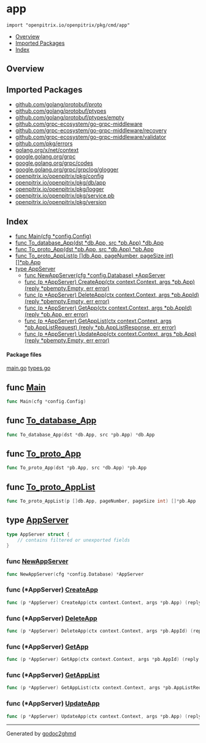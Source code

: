 # app
`import "openpitrix.io/openpitrix/pkg/cmd/app"`

* [Overview](#pkg-overview)
* [Imported Packages](#pkg-imports)
* [Index](#pkg-index)

## <a name="pkg-overview">Overview</a>

## <a name="pkg-imports">Imported Packages</a>

- [github.com/golang/protobuf/proto](https://godoc.org/github.com/golang/protobuf/proto)
- [github.com/golang/protobuf/ptypes](https://godoc.org/github.com/golang/protobuf/ptypes)
- [github.com/golang/protobuf/ptypes/empty](https://godoc.org/github.com/golang/protobuf/ptypes/empty)
- [github.com/grpc-ecosystem/go-grpc-middleware](https://godoc.org/github.com/grpc-ecosystem/go-grpc-middleware)
- [github.com/grpc-ecosystem/go-grpc-middleware/recovery](https://godoc.org/github.com/grpc-ecosystem/go-grpc-middleware/recovery)
- [github.com/grpc-ecosystem/go-grpc-middleware/validator](https://godoc.org/github.com/grpc-ecosystem/go-grpc-middleware/validator)
- [github.com/pkg/errors](https://godoc.org/github.com/pkg/errors)
- [golang.org/x/net/context](https://godoc.org/golang.org/x/net/context)
- [google.golang.org/grpc](https://godoc.org/google.golang.org/grpc)
- [google.golang.org/grpc/codes](https://godoc.org/google.golang.org/grpc/codes)
- [google.golang.org/grpc/grpclog/glogger](https://godoc.org/google.golang.org/grpc/grpclog/glogger)
- [openpitrix.io/openpitrix/pkg/config](https://godoc.org/openpitrix.io/openpitrix/pkg/config)
- [openpitrix.io/openpitrix/pkg/db/app](https://godoc.org/openpitrix.io/openpitrix/pkg/db/app)
- [openpitrix.io/openpitrix/pkg/logger](https://godoc.org/openpitrix.io/openpitrix/pkg/logger)
- [openpitrix.io/openpitrix/pkg/service.pb](https://godoc.org/openpitrix.io/openpitrix/pkg/service.pb)
- [openpitrix.io/openpitrix/pkg/version](https://godoc.org/openpitrix.io/openpitrix/pkg/version)

## <a name="pkg-index">Index</a>
* [func Main(cfg \*config.Config)](#Main)
* [func To\_database\_App(dst \*db.App, src \*pb.App) \*db.App](#To_database_App)
* [func To\_proto\_App(dst \*pb.App, src \*db.App) \*pb.App](#To_proto_App)
* [func To\_proto\_AppList(p []db.App, pageNumber, pageSize int) []\*pb.App](#To_proto_AppList)
* [type AppServer](#AppServer)
  * [func NewAppServer(cfg \*config.Database) \*AppServer](#NewAppServer)
  * [func (p \*AppServer) CreateApp(ctx context.Context, args \*pb.App) (reply \*pbempty.Empty, err error)](#AppServer.CreateApp)
  * [func (p \*AppServer) DeleteApp(ctx context.Context, args \*pb.AppId) (reply \*pbempty.Empty, err error)](#AppServer.DeleteApp)
  * [func (p \*AppServer) GetApp(ctx context.Context, args \*pb.AppId) (reply \*pb.App, err error)](#AppServer.GetApp)
  * [func (p \*AppServer) GetAppList(ctx context.Context, args \*pb.AppListRequest) (reply \*pb.AppListResponse, err error)](#AppServer.GetAppList)
  * [func (p \*AppServer) UpdateApp(ctx context.Context, args \*pb.App) (reply \*pbempty.Empty, err error)](#AppServer.UpdateApp)

#### <a name="pkg-files">Package files</a>
[main.go](./main.go) [types.go](./types.go) 

## <a name="Main">func</a> [Main](./main.go#L29)
``` go
func Main(cfg *config.Config)
```

## <a name="To_database_App">func</a> [To_database_App](./types.go#L15)
``` go
func To_database_App(dst *db.App, src *pb.App) *db.App
```

## <a name="To_proto_App">func</a> [To_proto_App](./types.go#L31)
``` go
func To_proto_App(dst *pb.App, src *db.App) *pb.App
```

## <a name="To_proto_AppList">func</a> [To_proto_AppList](./types.go#L47)
``` go
func To_proto_AppList(p []db.App, pageNumber, pageSize int) []*pb.App
```

## <a name="AppServer">type</a> [AppServer](./main.go#L73-L75)
``` go
type AppServer struct {
    // contains filtered or unexported fields
}
```

### <a name="NewAppServer">func</a> [NewAppServer](./main.go#L77)
``` go
func NewAppServer(cfg *config.Database) *AppServer
```

### <a name="AppServer.CreateApp">func</a> (\*AppServer) [CreateApp](./main.go#L123)
``` go
func (p *AppServer) CreateApp(ctx context.Context, args *pb.App) (reply *pbempty.Empty, err error)
```

### <a name="AppServer.DeleteApp">func</a> (\*AppServer) [DeleteApp](./main.go#L143)
``` go
func (p *AppServer) DeleteApp(ctx context.Context, args *pb.AppId) (reply *pbempty.Empty, err error)
```

### <a name="AppServer.GetApp">func</a> (\*AppServer) [GetApp](./main.go#L89)
``` go
func (p *AppServer) GetApp(ctx context.Context, args *pb.AppId) (reply *pb.App, err error)
```

### <a name="AppServer.GetAppList">func</a> (\*AppServer) [GetAppList](./main.go#L105)
``` go
func (p *AppServer) GetAppList(ctx context.Context, args *pb.AppListRequest) (reply *pb.AppListResponse, err error)
```

### <a name="AppServer.UpdateApp">func</a> (\*AppServer) [UpdateApp](./main.go#L133)
``` go
func (p *AppServer) UpdateApp(ctx context.Context, args *pb.App) (reply *pbempty.Empty, err error)
```

- - -
Generated by [godoc2ghmd](https://github.com/GandalfUK/godoc2ghmd)